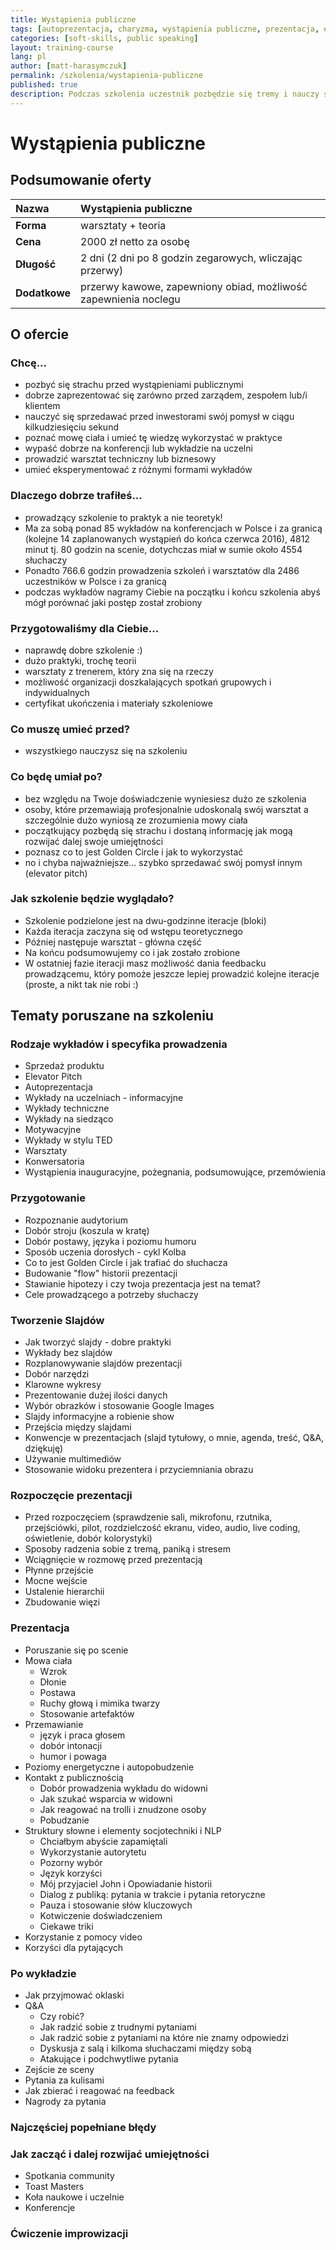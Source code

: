 ```yaml
---
title: Wystąpienia publiczne
tags: [autoprezentacja, charyzma, wystąpienia publiczne, prezentacja, elevator pitch, warsztat]
categories: [soft-skills, public speaking]
layout: training-course
lang: pl
author: [matt-harasymczuk]
permalink: /szkolenia/wystapienia-publiczne
published: true
description: Podczas szkolenia uczestnik pozbędzie się tremy i nauczy się przemawiać publicznie. Bez znaczenia czy twoje wystąpienia są techniczne czy biznesowe zobaczysz różnicę.
---
```


# Wystąpienia publiczne

## Podsumowanie oferty

| Nazwa         | Wystąpienia publiczne                                           |
|:--------------|:----------------------------------------------------------------|
| **Forma**     | warsztaty + teoria   
| **Cena**      | 2000 zł netto za osobę
| **Długość**   | 2 dni (2 dni po 8 godzin zegarowych, wliczając przerwy)         |
| **Dodatkowe** | przerwy kawowe, zapewniony obiad, możliwość zapewnienia noclegu |

## O ofercie

### Chcę...
- pozbyć się strachu przed wystąpieniami publicznymi
- dobrze zaprezentować się zarówno przed zarządem, zespołem lub/i klientem
- nauczyć się sprzedawać przed inwestorami swój pomysł w ciągu kilkudziesięciu sekund
- poznać mowę ciała i umieć tę wiedzę wykorzystać w praktyce
- wypaść dobrze na konferencji lub wykładzie na uczelni
- prowadzić warsztat techniczny lub biznesowy
- umieć eksperymentować z różnymi formami wykładów

### Dlaczego dobrze trafiłeś...
- prowadzący szkolenie to praktyk a nie teoretyk!
- Ma za sobą ponad 85 wykładów na konferencjach w Polsce i za granicą (kolejne 14 zaplanowanych wystąpień do końca czerwca 2016), 4812 minut tj. 80 godzin na scenie, dotychczas miał w sumie około 4554 słuchaczy
- Ponadto 766.6 godzin prowadzenia szkoleń i warsztatów dla 2486 uczestników w Polsce i za granicą
- podczas wykładów nagramy Ciebie na początku i końcu szkolenia abyś mógł porównać jaki postęp został zrobiony

### Przygotowaliśmy dla Ciebie...
- naprawdę dobre szkolenie :)
- dużo praktyki, trochę teorii
- warsztaty z trenerem, który zna się na rzeczy
- możliwość organizacji doszkalających spotkań grupowych i indywidualnych
- certyfikat ukończenia i materiały szkoleniowe

### Co muszę umieć przed?
- wszystkiego nauczysz się na szkoleniu

### Co będę umiał po?
- bez względu na Twoje doświadczenie wyniesiesz dużo ze szkolenia
- osoby, które przemawiają profesjonalnie udoskonalą swój warsztat a szczególnie dużo wyniosą ze zrozumienia mowy ciała
- początkujący pozbędą się strachu i dostaną informację jak mogą rozwijać dalej swoje umiejętności
- poznasz co to jest Golden Circle i jak to wykorzystać
- no i chyba najważniejsze... szybko sprzedawać swój pomysł innym (elevator pitch)

### Jak szkolenie będzie wyglądało?
- Szkolenie podzielone jest na dwu-godzinne iteracje (bloki)
- Każda iteracja zaczyna się od wstępu teoretycznego
- Później następuje warsztat - główna część
- Na końcu podsumowujemy co i jak zostało zrobione
- W ostatniej fazie iteracji masz możliwość dania feedbacku prowadzącemu, który pomoże jeszcze lepiej prowadzić kolejne iteracje (proste, a nikt tak nie robi :)

## Tematy poruszane na szkoleniu

### Rodzaje wykładów i specyfika prowadzenia
- Sprzedaż produktu
- Elevator Pitch
- Autoprezentacja
- Wykłady na uczelniach - informacyjne
- Wykłady techniczne
- Wykłady na siedząco
- Motywacyjne
- Wykłady w stylu TED
- Warsztaty
- Konwersatoria
- Wystąpienia inauguracyjne, pożegnania, podsumowujące, przemówienia

### Przygotowanie
- Rozpoznanie audytorium
- Dobór stroju (koszula w kratę)
- Dobór postawy, języka i poziomu humoru
- Sposób uczenia dorosłych - cykl Kolba
- Co to jest Golden Circle i jak trafiać do słuchacza
- Budowanie "flow" historii prezentacji
- Stawianie hipotezy i czy twoja prezentacja jest na temat?
- Cele prowadzącego a potrzeby słuchaczy

### Tworzenie Slajdów
- Jak tworzyć slajdy - dobre praktyki
- Wykłady bez slajdów
- Rozplanowywanie slajdów prezentacji
- Dobór narzędzi
- Klarowne wykresy
- Prezentowanie dużej ilości danych
- Wybór obrazków i stosowanie Google Images
- Slajdy informacyjne a robienie show
- Przejścia między slajdami
- Konwencje w prezentacjach (slajd tytułowy, o mnie, agenda, treść, Q&A, dziękuję)
- Używanie multimediów
- Stosowanie widoku prezentera i przyciemniania obrazu

### Rozpoczęcie prezentacji
- Przed rozpoczęciem (sprawdzenie sali, mikrofonu, rzutnika, przejściówki, pilot, rozdzielczość ekranu, video, audio, live coding, oświetlenie, dobór kolorystyki)
- Sposoby radzenia sobie z tremą, paniką i stresem
- Wciągnięcie w rozmowę przed prezentacją
- Płynne przejście
- Mocne wejście
- Ustalenie hierarchii
- Zbudowanie więzi

### Prezentacja
- Poruszanie się po scenie
- Mowa ciała
    - Wzrok
    - Dłonie
    - Postawa
    - Ruchy głową i mimika twarzy
    - Stosowanie artefaktów
- Przemawianie
    - język i praca głosem
    - dobór intonacji
    - humor i powaga
- Poziomy energetyczne i autopobudzenie
- Kontakt z publicznością
    - Dobór prowadzenia wykładu do widowni
    - Jak szukać wsparcia w widowni
    - Jak reagować na trolli i znudzone osoby
    - Pobudzanie
- Struktury słowne i elementy socjotechniki i NLP
    - Chciałbym abyście zapamiętali
    - Wykorzystanie autorytetu
    - Pozorny wybór
    - Język korzyści
    - Mój przyjaciel John i Opowiadanie historii
    - Dialog z publiką: pytania w trakcie i pytania retoryczne
    - Pauza i stosowanie słów kluczowych
    - Kotwiczenie doświadczeniem
    - Ciekawe triki
- Korzystanie z pomocy video
- Korzyści dla pytających

### Po wykładzie
- Jak przyjmować oklaski
- Q&A
    - Czy robić?
    - Jak radzić sobie z trudnymi pytaniami
    - Jak radzić sobie z pytaniami na które nie znamy odpowiedzi
    - Dyskusja z salą i kilkoma słuchaczami między sobą
    - Atakujące i podchwytliwe pytania
- Zejście ze sceny
- Pytania za kulisami
- Jak zbierać i reagować na feedback
- Nagrody za pytania

### Najczęściej popełniane błędy

### Jak zacząć i dalej rozwijać umiejętności
- Spotkania community
- Toast Masters
- Koła naukowe i uczelnie
- Konferencje

### Ćwiczenie improwizacji
